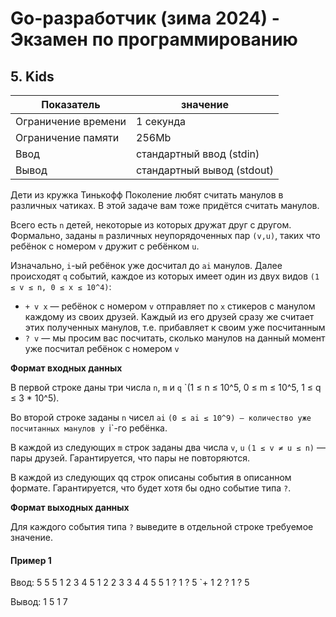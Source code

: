 # Go-разработчик (зима 2024) - Экзамен по программированию

## 5. Kids

| Показатель           | значение                   |
|----------------------|----------------------------|
| Ограничение времени  | 1 секунда                  |
| Ограничение памяти   | 256Mb                      |
| Ввод                 | стандартный ввод (stdin)   |
| Вывод                | стандартный вывод (stdout) |

Дети из кружка Тинькофф Поколение любят считать манулов в различных чатиках. В этой задаче вам тоже придётся считать манулов.

Всего есть `n` детей, некоторые из которых дружат друг с другом. Формально, заданы `m` различных неупорядоченных пар `(v,u)`, таких что ребёнок с номером `v` дружит с ребёнком `u`.

Изначально, `i`-ый ребёнок уже досчитал до `ai` манулов. Далее происходят `q` событий, каждое из которых имеет один из двух видов `(1 ≤ v ≤ n, 0 ≤ x ≤ 10^4)`:

- `+ v x` — ребёнок с номером `v` отправляет по `x` стикеров с манулом каждому из своих друзей. Каждый из его друзей сразу же считает этих полученных манулов, т.е. прибавляет к своим уже посчитанным
- `? v` — мы просим вас посчитать, сколько манулов на данный момент уже посчитал ребёнок с номером `v`

**Формат входных данных**

В первой строке даны три числа `n`, `m` и `q` `(1 ≤ n ≤ 10^5, 0 ≤ m ≤ 10^5, 1 ≤ q ≤ 3 * 10^5).

Во второй строке заданы `n` чисел `ai` `(0 ≤ ai ≤ 10^9) — количество уже посчитанных манулов у `i`-го ребёнка.

В каждой из следующих `m` строк заданы два числа `v`, `u` `(1 ≤ v ≠ u ≤ n)` — пары друзей. Гарантируется, что пары не повторяются.

В каждой из следующих qq строк описаны события в описанном формате. Гарантируется, что будет хотя бы одно событие типа `?`.

**Формат выходных данных**

Для каждого события типа `?` выведите в отдельной строке требуемое значение.

#### Пример 1

Ввод:
5 5 5
1 2 3 4 5
1 2
2 3
3 4
4 5
5 1
? 1
? 5
`+ 1 2
? 1
? 5

Вывод:
1
5
1
7

